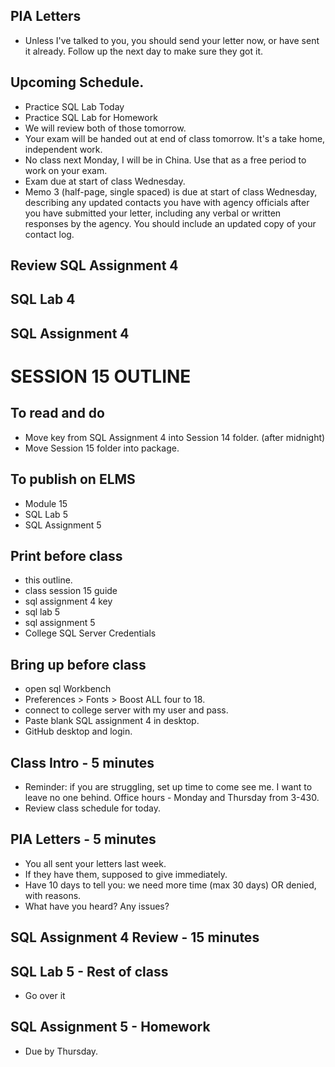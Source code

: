 ## PIA Letters
* Unless I've talked to you, you should send your letter now, or have sent it already. Follow up the next day to make sure they got it.

## Upcoming Schedule.
* Practice SQL Lab Today
* Practice SQL Lab for Homework
* We will review both of those tomorrow.
* Your exam will be handed out at end of class tomorrow. It's a take home, independent work.
* No class next Monday, I will be in China.  Use that as a free period to work on your exam.
* Exam due at start of class Wednesday.
* Memo 3 (half-page, single spaced) is due at start of class Wednesday, describing any updated contacts you have with agency officials after you have submitted your letter, including any verbal or written responses by the agency.  You should include an updated copy of your contact log.   

## Review SQL Assignment 4

## SQL Lab 4

## SQL Assignment 4


# SESSION 15 OUTLINE

## To read and do
* Move key from SQL Assignment 4 into Session 14 folder. (after midnight)
* Move Session 15 folder into package.    

## To publish on ELMS
* Module 15
* SQL Lab 5
* SQL Assignment 5

## Print before class
* this outline.
* class session 15 guide
* sql assignment 4 key
* sql lab 5
* sql assignment 5
* College SQL Server Credentials

## Bring up before class
* open sql Workbench
* Preferences > Fonts > Boost ALL four to 18.
* connect to college server with my user and pass.
* Paste blank SQL assignment 4 in desktop.
* GitHub desktop and login.

## Class Intro - 5 minutes
* Reminder: if you are struggling, set up time to come see me.  I want to leave no one behind. Office hours - Monday and Thursday from 3-430.
* Review class schedule for today.

## PIA Letters - 5 minutes
* You all sent your letters last week.
* If they have them, supposed to give immediately.
* Have 10 days to tell you: we need more time (max 30 days) OR denied, with reasons.
* What have you heard?  Any issues?  

## SQL Assignment 4 Review - 15 minutes

## SQL Lab 5 - Rest of class
* Go over it

## SQL Assignment 5 - Homework
* Due by Thursday.
